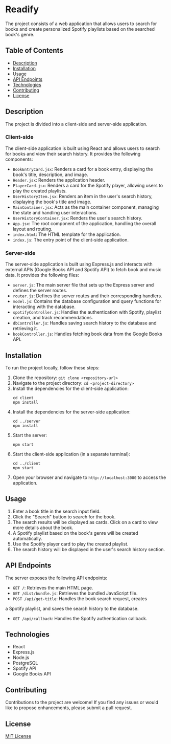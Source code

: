 # Readify

The project consists of a web application that allows users to search for books and create personalized Spotify playlists based on the searched book's genre.

## Table of Contents

- [Description](#description)
- [Installation](#installation)
- [Usage](#usage)
- [API Endpoints](#api-endpoints)
- [Technologies](#technologies)
- [Contributing](#contributing)
- [License](#license)

## Description

The project is divided into a client-side and server-side application.

### Client-side

The client-side application is built using React and allows users to search for books and view their search history. It provides the following components:

- `BookEntryCard.jsx`: Renders a card for a book entry, displaying the book's title, description, and image.
- `Header.jsx`: Renders the application header.
- `PlayerCard.jsx`: Renders a card for the Spotify player, allowing users to play the created playlists.
- `UserHistoryItem.jsx`: Renders an item in the user's search history, displaying the book's title and image.
- `MainContainer.jsx`: Acts as the main container component, managing the state and handling user interactions.
- `UserHistoryContainer.jsx`: Renders the user's search history.
- `App.jsx`: The root component of the application, handling the overall layout and routing.
- `index.html`: The HTML template for the application.
- `index.js`: The entry point of the client-side application.

### Server-side

The server-side application is built using Express.js and interacts with external APIs (Google Books API and Spotify API) to fetch book and music data. It provides the following files:

- `server.js`: The main server file that sets up the Express server and defines the server routes.
- `router.js`: Defines the server routes and their corresponding handlers.
- `model.js`: Contains the database configuration and query functions for interacting with the database.
- `spotifyController.js`: Handles the authentication with Spotify, playlist creation, and track recommendations.
- `dbController.js`: Handles saving search history to the database and retrieving it.
- `bookController.js`: Handles fetching book data from the Google Books API.

## Installation

To run the project locally, follow these steps:

1. Clone the repository: `git clone <repository-url>`
2. Navigate to the project directory: `cd <project-directory>`
3. Install the dependencies for the client-side application:
   ```shell
   cd client
   npm install
   ```
4. Install the dependencies for the server-side application:
   ```shell
   cd ../server
   npm install
   ```
5. Start the server:
   ```shell
   npm start
   ```
6. Start the client-side application (in a separate terminal):
   ```shell
   cd ../client
   npm start
   ```
7. Open your browser and navigate to `http://localhost:3000` to access the application.

## Usage

1. Enter a book title in the search input field.
2. Click the "Search" button to search for the book.
3. The search results will be displayed as cards. Click on a card to view more details about the book.
4. A Spotify playlist based on the book's genre will be created automatically.
5. Use the Spotify player card to play the created playlist.
6. The search history will be displayed in the user's search history section.

## API Endpoints

The server exposes the following API endpoints:

- `GET /`: Retrieves the main HTML page.
- `GET /dist/bundle.js`: Retrieves the bundled JavaScript file.
- `POST /api/get-title`: Handles the book search request, creates

 a Spotify playlist, and saves the search history to the database.
- `GET /api/callback`: Handles the Spotify authentication callback.

## Technologies

- React
- Express.js
- Node.js
- PostgreSQL
- Spotify API
- Google Books API

## Contributing

Contributions to the project are welcome! If you find any issues or would like to propose enhancements, please submit a pull request.

## License

[MIT License](LICENSE)
